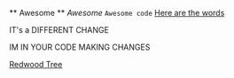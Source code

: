 
** Awesome **
*Awesome*
``` Awesome code ```
[Here are the words](http://daringfireball.net/projects/markdown/syntax)

IT's a DIFFERENT CHANGE

IM IN YOUR CODE MAKING CHANGES




[Redwood Tree](https://upload.wikimedia.org/wikipedia/commons/6/6f/Sequoiafarm_Sequoiadendron_giganteum.jpg)